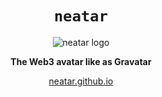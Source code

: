 <div align="center">
  <h1><code>neatar</code></h1>
  <img src="https://raw.githubusercontent.com/neatar/dapp/main/src/web/asset/logo.svg" alt="neatar logo" />
  <p>
    <strong>The Web3 avatar like as Gravatar</strong>
  </p>
  <p>
    <a href="https://neatar.github.io/">neatar.github.io</a>
  </p>
</div>
